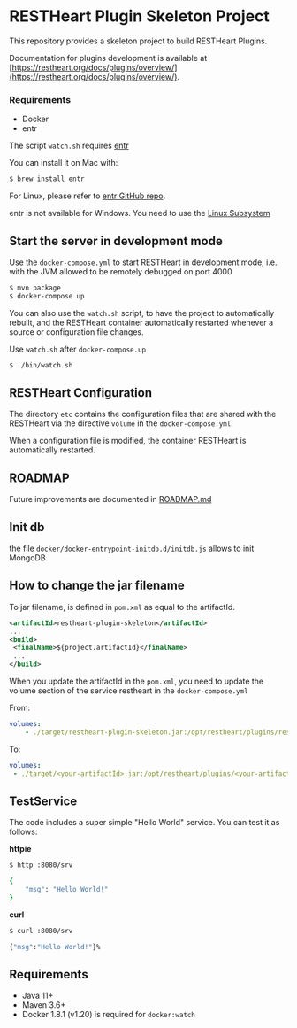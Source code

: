# RESTHeart Plugin Skeleton Project

This repository provides a skeleton project to build RESTHeart Plugins.

Documentation for plugins development is available at [https://restheart.org/docs/plugins/overview/](https://restheart.org/docs/plugins/overview/).

### Requirements

- Docker
- entr

The script `watch.sh` requires [entr](https://github.com/eradman/entr)

You can install it on Mac with:

```bash
$ brew install entr
```

For Linux, please refer to [entr GitHub repo](https://github.com/eradman/entr). 

entr is not available for Windows. You need to use the [Linux Subsystem](https://docs.microsoft.com/en-us/windows/wsl/install-win10)

## Start the server in development mode

Use the `docker-compose.yml` to start RESTHeart in development mode, i.e. with the JVM allowed to be remotely debugged on port 4000

```bash
$ mvn package
$ docker-compose up
```

You can also use the `watch.sh` script, to have the project to automatically rebuilt, and the RESTHeart container automatically restarted whenever a source or configuration file changes.

Use `watch.sh` after `docker-compose.up`

```bash
$ ./bin/watch.sh
```

## RESTHeart Configuration

The directory `etc` contains the configuration files that are shared with the RESTHeart via the directive `volume` in the `docker-compose.yml`.

When a configuration file is modified, the container RESTHeart is automatically restarted.

## ROADMAP

Future improvements are documented in [ROADMAP.md](ROADMAP.md)

## Init db

the file `docker/docker-entrypoint-initdb.d/initdb.js` allows to init MongoDB

## How to change the jar filename

To jar filename, is defined in `pom.xml` as equal to the artifactId.

```xml
<artifactId>restheart-plugin-skeleton</artifactId>
...
<build>
 <finalName>${project.artifactId}</finalName>
 ...
</build>
```

When you update the artifactId in the `pom.xml`, you need to update the volume section of the service restheart in the `docker-compose.yml` 

From:

```yml
volumes:
    - ./target/restheart-plugin-skeleton.jar:/opt/restheart/plugins/restheart-plugin-skeleton.jar
```

To:

```yml
volumes:
 - ./target/<your-artifactId>.jar:/opt/restheart/plugins/<your-artifactId>.jar
```

## TestService

The code includes a super simple "Hello World" service. You can test it as follows:

**httpie**

```bash
$ http :8080/srv

{
    "msg": "Hello World!"
}
```

**curl**

```bash
$ curl :8080/srv

{"msg":"Hello World!"}%
```

## Requirements

- Java 11+
- Maven 3.6+
- Docker 1.8.1 (v1.20) is required for `docker:watch`